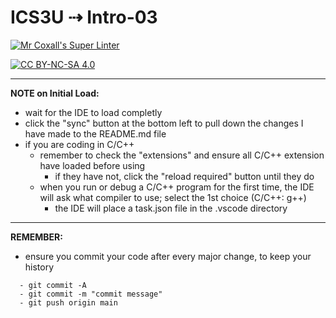 # ICS3U ⇢ Intro-03

[![Mr Coxall's Super Linter](https://github.com/<OWNER>/<REPOSITORY>/workflows/Mr%20Coxall's%20Super%20Linter/badge.svg)](https://github.com/<OWNER>/<REPOSITORY>/actions)

[![CC BY-NC-SA 4.0](https://img.shields.io/badge/License-CC%20BY--NC--SA%204.0-blue.svg)](./LICENSE)

---

**NOTE on Initial Load:**
- wait for the IDE to load completly
- click the "sync" button at the bottom left to pull down the changes I have made to the README.md file
- if you are coding in C/C++
  - remember to check the "extensions" and ensure all C/C++ extension have loaded before using
    - if they have not, click the "reload required" button until they do
  - when you run or debug a C/C++ program for the first time, the IDE will ask what compiler to use; select the 1st choice (C/C++: g++)
    - the IDE will place a task.json file in the .vscode directory

---

**REMEMBER:**
- ensure you commit your code after every major change, to keep your history
```
  - git commit -A
  - git commit -m "commit message"
  - git push origin main
```